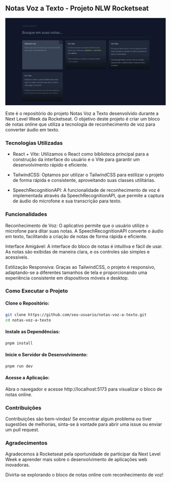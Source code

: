 ## Notas Voz a Texto - Projeto NLW Rocketseat

![layout](./example.png)

Este é o repositório do projeto Notas Voz a Texto desenvolvido durante a Next Level Week da Rocketseat. O objetivo deste projeto é criar um bloco de notas online que utiliza a tecnologia de reconhecimento de voz para converter áudio em texto.

### Tecnologias Utilizadas
- React + Vite: Utilizamos o React como biblioteca principal para a construção da interface do usuário e o Vite para garantir um desenvolvimento rápido e eficiente.

- TailwindCSS: Optamos por utilizar o TailwindCSS para estilizar o projeto de forma rápida e consistente, aproveitando suas classes utilitárias.

- SpeechRecognitionAPI: A funcionalidade de reconhecimento de voz é implementada através da SpeechRecognitionAPI, que permite a captura de áudio do microfone e sua transcrição para texto.

### Funcionalidades
Reconhecimento de Voz: O aplicativo permite que o usuário utilize o microfone para ditar suas notas. A SpeechRecognitionAPI converte o áudio em texto, facilitando a criação de notas de forma rápida e eficiente.

Interface Amigável: A interface do bloco de notas é intuitiva e fácil de usar. As notas são exibidas de maneira clara, e os controles são simples e acessíveis.

Estilização Responsiva: Graças ao TailwindCSS, o projeto é responsivo, adaptando-se a diferentes tamanhos de tela e proporcionando uma experiência consistente em dispositivos móveis e desktop.

### Como Executar o Projeto

#### Clone o Repositório:

```bash
git clone https://github.com/seu-usuario/notas-voz-a-texto.git
cd notas-voz-a-texto
```

#### Instale as Dependências:

```bash
pnpm install
```
#### Inicie o Servidor de Desenvolvimento:

```bash
pnpm run dev
```
#### Acesse a Aplicação:

Abra o navegador e acesse http://localhost:5173 para visualizar o bloco de notas online.

### Contribuições
Contribuições são bem-vindas! Se encontrar algum problema ou tiver sugestões de melhorias, sinta-se à vontade para abrir uma issue ou enviar um pull request.

### Agradecimentos
Agradecemos à Rocketseat pela oportunidade de participar da Next Level Week e aprender mais sobre o desenvolvimento de aplicações web inovadoras.

Divirta-se explorando o bloco de notas online com reconhecimento de voz!